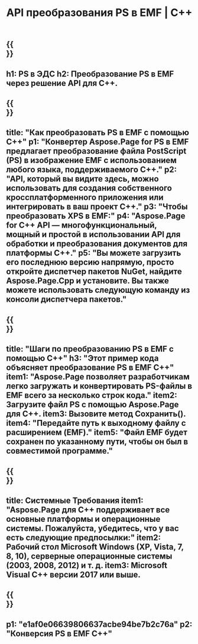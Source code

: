 ﻿---
translation: true
template: /_templates/_conversion-child-cpp.md
title: API преобразования PS в EMF | С++
url: /cpp/conversion/ps-to-emf/
description: Преобразование PS в EMF, предоставленное Aspose.Page для решения C++ API. Работает в среде выполнения C++ для 32-разрядной версии Windows, 64-разрядной версии Windows и 64-разрядной версии Linux.
informat: PS
outformat: EMF
otherformats: XPS EPS
---

{{<section banner>}}
---
h1: PS в ЭДС
h2: Преобразование PS в EMF через решение API для C++.
---

{{<section overview>}}
---
title: "Как преобразовать PS в EMF с помощью C++"
p1: "Конвертер Aspose.Page for PS в EMF предлагает преобразование файла PostScript (PS) в изображение EMF с использованием любого языка, поддерживаемого C++."
p2: "API, который вы видите здесь, можно использовать для создания собственного кроссплатформенного приложения или интегрировать в ваш проект C++."
p3: "Чтобы преобразовать XPS в EMF:"
p4: "Aspose.Page for C++ API — многофункциональный, мощный и простой в использовании API для обработки и преобразования документов для платформы C++."
p5: "Вы можете загрузить его последнюю версию напрямую, просто откройте диспетчер пакетов NuGet, найдите Aspose.Page.Cpp и установите. Вы также можете использовать следующую команду из консоли диспетчера пакетов."
---

{{<section feature1>}}
---
title: "Шаги по преобразованию PS в EMF с помощью C++"
h3: "Этот пример кода объясняет преобразование PS в EMF C++"
item1: "Aspose.Page позволяет разработчикам легко загружать и конвертировать PS-файлы в EMF всего за несколько строк кода."
item2: Загрузите файл PS с помощью Aspose.Page для C++.
item3: Вызовите метод Сохранить().
item4: "Передайте путь к выходному файлу с расширением (EMF)."
item5: "Файл EMF будет сохранен по указанному пути, чтобы он был в совместимой программе."
---

{{<section feature2>}}
---
title: Системные Требования
item1: "Aspose.Page для C++ поддерживает все основные платформы и операционные системы. Пожалуйста, убедитесь, что у вас есть следующие предпосылки:"
item2: Рабочий стол Microsoft Windows (XP, Vista, 7, 8, 10), серверные операционные системы (2003, 2008, 2012) и т. д.
item3: Microsoft Visual C++ версии 2017 или выше.
---

{{<section gist>}}
---
p1: "e1af0e06639806637acbe94be7b2c76a"
p2: "Конверсия PS в EMF C++"
---
